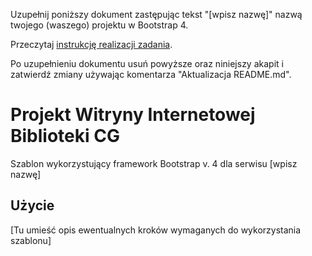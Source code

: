 ﻿Uzupełnij poniższy dokument zastępując tekst "[wpisz nazwę]" nazwą
twojego (waszego) projektu w Bootstrap 4.

Przeczytaj [instrukcję realizacji zadania](doc/zadanie.md).

Po uzupełnieniu dokumentu usuń powyższe oraz niniejszy akapit
i zatwierdź zmiany używając komentarza "Aktualizacja README.md".

# Projekt Witryny Internetowej Biblioteki CG
Szablon wykorzystujący framework Bootstrap v. 4 dla serwisu [wpisz nazwę]

## Użycie
[Tu umieść opis ewentualnych kroków wymaganych do wykorzystania szablonu]
